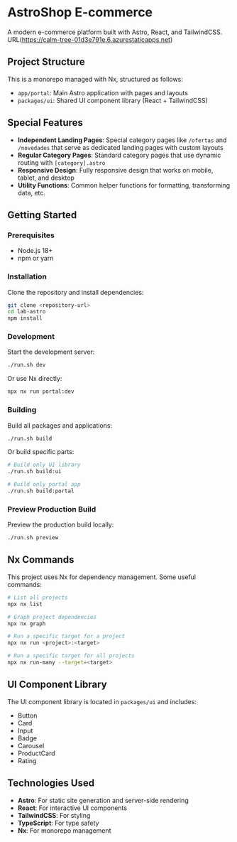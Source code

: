 # AstroShop E-commerce

A modern e-commerce platform built with Astro, React, and TailwindCSS.
URL(https://calm-tree-01d3e791e.6.azurestaticapps.net)

## Project Structure

This is a monorepo managed with Nx, structured as follows:

- `app/portal`: Main Astro application with pages and layouts
- `packages/ui`: Shared UI component library (React + TailwindCSS)

## Special Features

- **Independent Landing Pages**: Special category pages like `/ofertas` and `/novedades` that serve as dedicated landing pages with custom layouts
- **Regular Category Pages**: Standard category pages that use dynamic routing with `[category].astro`
- **Responsive Design**: Fully responsive design that works on mobile, tablet, and desktop
- **Utility Functions**: Common helper functions for formatting, transforming data, etc.

## Getting Started

### Prerequisites

- Node.js 18+
- npm or yarn

### Installation

Clone the repository and install dependencies:

```bash
git clone <repository-url>
cd lab-astro
npm install
```

### Development

Start the development server:

```bash
./run.sh dev
```

Or use Nx directly:

```bash
npx nx run portal:dev
```

### Building

Build all packages and applications:

```bash
./run.sh build
```

Or build specific parts:

```bash
# Build only UI library
./run.sh build:ui

# Build only portal app
./run.sh build:portal
```

### Preview Production Build

Preview the production build locally:

```bash
./run.sh preview
```

## Nx Commands

This project uses Nx for dependency management. Some useful commands:

```bash
# List all projects
npx nx list

# Graph project dependencies
npx nx graph

# Run a specific target for a project
npx nx run <project>:<target>

# Run a specific target for all projects
npx nx run-many --target=<target>
```

## UI Component Library

The UI component library is located in `packages/ui` and includes:

- Button
- Card
- Input
- Badge
- Carousel
- ProductCard
- Rating

## Technologies Used

- **Astro**: For static site generation and server-side rendering
- **React**: For interactive UI components
- **TailwindCSS**: For styling
- **TypeScript**: For type safety
- **Nx**: For monorepo management
